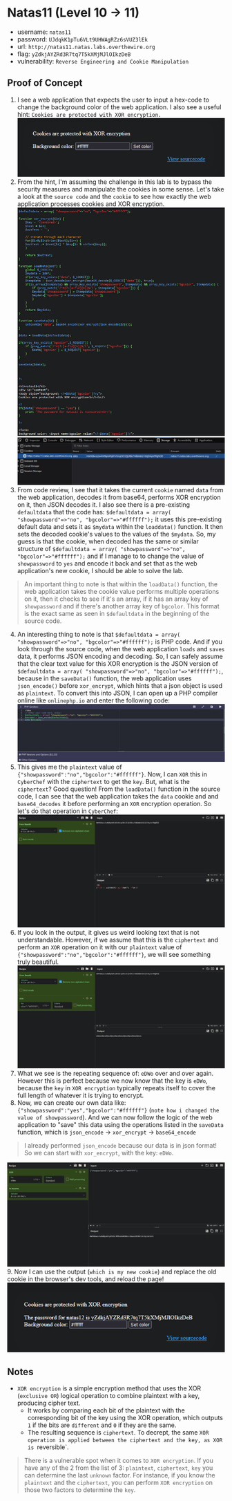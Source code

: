 # Natas11 (Level 10 -> 11)

  * username: `natas11`  
  * password: `UJdqkK1pTu6VLt9UHWAgRZz6sVUZ3lEk`  
  * url: `http://natas11.natas.labs.overthewire.org`  
  * flag: `yZdkjAYZRd3R7tq7T5kXMjMJlOIkzDeB`  
  * vulnerability: `Reverse Engineering and Cookie Manipulation`  

## Proof of Concept
1. I see a web application that expects the user to input a hex-code to change the background color of the web application. I also see a useful hint: `Cookies are protected with XOR encryption.`  
![descript](images/natas11-home.png)
2. From the hint, I'm assuming the challenge in this lab is to bypass the security measures and manipulate the cookies in some sense. Let's take a look at the `source code` and the `cookie` to see how exactly the web application processes cookies and XOR encryption.   
![descript](images/natas11-source.png)  
![descript](images/natas11-cookie.png)
3. From code review, I see that it takes the current `cookie` named `data` from the web application, decodes it from base64, performs XOR encryption on it, then JSON decodes it. I also see there is a pre-existing `defaultdata` that the code has: `$defaultdata = array( "showpassword"=>"no", "bgcolor"=>"#ffffff");` it uses this pre-existing default data and sets it as `$mydata` within the `loaddata()` function. It then sets the decoded cookie's values to the values of the `$mydata`. So, my guess is that the cookie, when decoded has the same or similar structure of `$defaultdata = array( "showpassword"=>"no", "bgcolor"=>"#ffffff");` and if I manage to to change the value of `showpassword` to `yes` and encode it back and set that as the web application's new cookie, I should be able to solve the lab. 
> An important thing to note is that within the `loadData()` function, the web application takes the cookie value performs multiple operations on it, then it checks to see if it's an array, if it has an array key of `showpassword` and if there's another array key of `bgcolor`. This format is the exact same as seen in `$defaultdata` in the beginning of the source code. 

4.  An interesting thing to note is that `$defaultdata = array( "showpassword"=>"no", "bgcolor"=>"#ffffff");` is PHP code. And if you look through the source code, when the web application `loads` and `saves` data, it performs JSON encoding and decoding. So, I can safely assume that the clear text value for this XOR encryption is the JSON version of `$defaultdata = array( "showpassword"=>"no", "bgcolor"=>"#ffffff");`, because in the `saveData()` function, the web application uses `json_encode()` before `xor_encrypt`, which hints that a json object is used as `plaintext`. To convert this into JSON, I can open up a PHP compiler online like `onlinephp.io` and enter the following code:   
![descript](images/natas11-php-online.png)
5. This gives me the `plaintext` value of `{"showpassword":"no","bgcolor":"#ffffff"}`. Now, I can `XOR` this in `CyberChef` with the `ciphertext` to get the `key`. But, what is the `ciphertext`? Good question! From the `loadData()` function in the source code, I can see that the web application takes the `data` cookie and and `base64_decodes` it before performing an `XOR` encryption operation. So let's do that operation in `CyberChef`:   
![descript](images/natas11-cyber-chef.png)
6. If you look in the output, it gives us weird looking text that is not understandable. However, if we assume that this is the `ciphertext` and perform an `XOR` operation on it with our `plaintext` value of `{"showpassword":"no","bgcolor":"#ffffff"}`, we will see something truly beautiful.    
![descript](images/natas11-xor.png)
7. What we see is the repeating sequence of: `eDWo` over and over again. However this is perfect because we now know that the key is `eDWo`, because the `key` in `XOR encryption` typically repeats itself to cover the full length of whatever it is trying to encrypt. 
8. Now, we can create our own data like: `{"showpassword":"yes","bgcolor":"#ffffff"}` (`note how i changed the value of showpassword`). And we can now follow the logic of the web application to "save" this data using the operations listed in the `saveData` function, which is `json_encode` -> `xor_encrypt` -> `base64_encode`
> I already performed `json_encode` because our data is in json format! So we can start with `xor_encrypt`, with the key: `eDWo`. 

![descript](images/natas11-new-cookie.png)  
9. Now I can use the output (`which is my new cookie`) and replace the old cookie in the browser's dev tools, and reload the page!  
![descript](images/natas11-flag.png)

## Notes
* `XOR encryption` is a simple encryption method that uses the XOR (`exclusive OR`) logical operation to combine 
plaintext with a key, producing cipher text. 
  * It works by comparing each bit of the plaintext with the corresponding bit of the key using the XOR operation, which outputs `1` if the bits are `different` and `0` if they are the same. 
  * The resulting sequence is `ciphertext`. To decrept, the same `XOR operation is applied between the ciphertext
  and the key, as XOR is `reversible`. 
> There is a vulnerable spot when it comes to `XOR encryption`. If you have any of the 2 from the list of 3: `plaintext`, `ciphertext`, `key` you can determine the last `unknown` factor. For instance, if you know the `plaintext` and the `ciphertext`, you can perform `XOR encryption` on those two factors to determine the `key`. 
